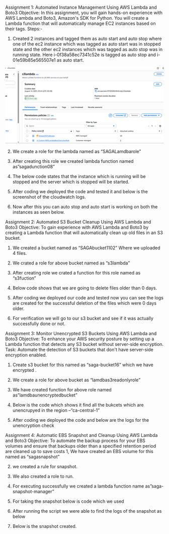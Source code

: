 Assignment 1: Automated Instance Management Using AWS Lambda and Boto3
Objective: In this assignment, you will gain hands-on experience with AWS Lambda and Boto3, Amazon's SDK for Python. You will create a Lambda function that will automatically manage EC2 instances based on their tags.
Steps:- 
1.	Created 2 instances and tagged them as auto start and auto stop where one of the ec2 instance which was tagged as auto start was in stopped state and the other ec2 instances which was tagged as auto stop was in running state.
Here i-0f38a58ec7341c52e is tagged as auto stop and i-01e59b85e565507e1 as auto start.
 
 ![Screenshot](https://github.com/SAGA-1102/serverless-architecture/blob/main/Screenshot%202025-08-17%20182439.png)
 

2.	We create a role for the lambda named as “SAGALamdbarole”
 

3.	After creating this role we created lambda function named as”sagadunction08”
 



4.	The below code states that the instance which is running will be stopped and the server which is stopped will be started.
 
 
5.	After coding we deployed the code and tested it and below is the screenshot of the cloudwatch logs.
 
6.	Now after this you can auto stop and auto start is working on both the instances as seen below.
 
  


Assignment 2: Automated S3 Bucket Cleanup Using AWS Lambda and Boto3
Objective: To gain experience with AWS Lambda and Boto3 by creating a Lambda function that will automatically clean up old files in an S3 bucket.
1.	We created a bucket named as “SAGAbucket1102”
Where we uploaded 4 files.
 
2.	We crated a role for above bucket named as “s3lambda”
 
3.	After creating role we crated a function for this role named as “s3fuction”
 
4.	Below code shows that we are going to delete files older than 0 days.
 
 
5.	After coding we deployed our code and tested now you can see the logs are created for the successful deletion of the files which were 0 days older.
 
6.	For verification we will go to our s3 bucket and see if it was actually successfully done or not.
 



Assignment 3: Monitor Unencrypted S3 Buckets Using AWS Lambda and Boto3
Objective: To enhance your AWS security posture by setting up a Lambda function that detects any S3 bucket without server-side encryption.
Task: Automate the detection of S3 buckets that don't have server-side encryption enabled.

1.	Create s3 bucket for this named as “saga-bucket16” which we have encrypted .
 
 
2.	We create a role for above bucket as “lamdbas3readonlyrole”
 
3.	We have created function for above role named as”lamdbaunencryptedbucket”


 
4.	Below is the code which shows it find all the bukcets which are unencrupyed in the region –“ca-central-1”
 
 
5.	After coding we deployed the code and below are the logs for the unencryption check
 
 
 
 
 
 
 






Assignment 4: Automatic EBS Snapshot and Cleanup Using AWS Lambda and Boto3
Objective: To automate the backup process for your EBS volumes and ensure that backups older than a specified retention period are cleaned up to save costs
1, We have created an EBS volume for this named as “sagasnapshot”
 
2. we created a rule for snapshot.
 
3. We also created a role to run.
 
6.	For executing successfully we created a lambda function name as”saga-snapshot-manager”
 
7.	For taking the snapshot below is code which we used
 
 
8.	After running the script we were able to find the logs of the snapshot as below
 
7.	Below is the snapshot created.
 
